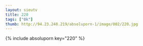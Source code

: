 ```yaml
--- 
layout: sieutv
title: 220
tags: ["0k"]
thumb: http://94.23.248.219/absoluporn-1/image/002/220.jpg
---
```

{% include absoluporn key="220" %} 
